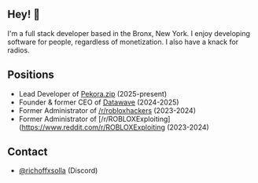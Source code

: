 ## Hey! 👋
I'm a full stack developer based in the Bronx, New York.
I enjoy developing software for people, regardless of monetization.
I also have a knack for radios.

## Positions
- Lead Developer of [Pekora.zip](https://pekora.zip) (2025-present)
- Founder & former CEO of [Datawave](https://csint.org) (2024-2025)
- Former Administrator of [/r/robloxhackers](https://www.reddit.com/r/robloxhackers) (2023-2024)
- Former Administrator of [/r/ROBLOXExploiting](https://www.reddit.com/r/ROBLOXExploiting (2023-2024)

## Contact
- [@richoffxsolla](https://discord.com/users/700027232986464296) (Discord)
